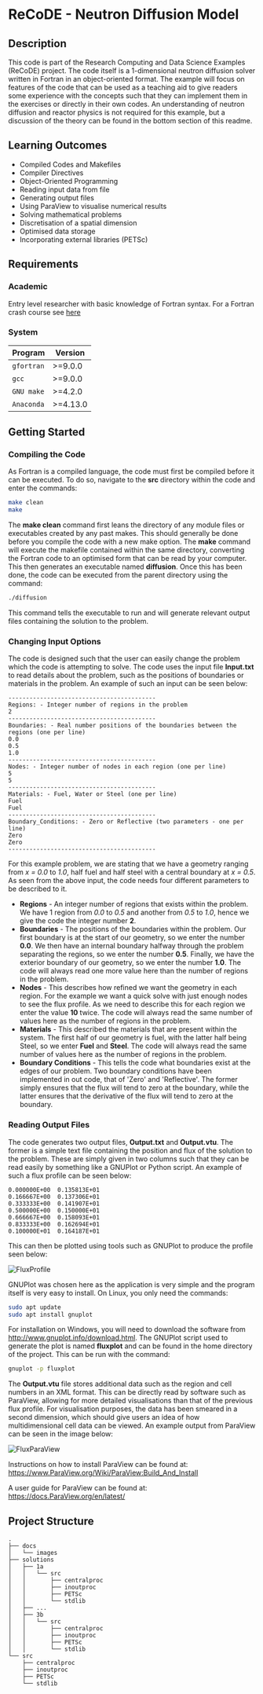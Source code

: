 # ReCoDE - Neutron Diffusion Model

## Description

This code is part of the Research Computing and Data Science Examples (ReCoDE) project. The code itself is a 1-dimensional neutron diffusion solver written in Fortran in an object-oriented format. The example will focus on features of the code that can be used as a teaching aid to give readers some experience with the concepts such that they can implement them in the exercises or directly in their own codes. An understanding of neutron diffusion and reactor physics is not required for this example, but a discussion of the theory can be found in the bottom section of this readme.

## Learning Outcomes

- Compiled Codes and Makefiles
- Compiler Directives
- Object-Oriented Programming
- Reading input data from file
- Generating output files
- Using ParaView to visualise numerical results
- Solving mathematical problems
- Discretisation of a spatial dimension
- Optimised data storage
- Incorporating external libraries (PETSc)

## Requirements

### Academic

Entry level researcher with basic knowledge of Fortran syntax.
For a Fortran crash course see [here](https://www.tutorialspoint.com/fortran/fortran_basic_syntax.htm)

### System

| Program    | Version  |
| ---------- | -------- |
| `gfortran` | >=9.0.0  |
| `gcc`      | >=9.0.0  |
| `GNU make` | >=4.2.0  |
| `Anaconda` | >=4.13.0 |

<!-- Anaconda: cmake and fpm -->

## Getting Started

### Compiling the Code

As Fortran is a compiled language, the code must first be compiled before it can be executed. To do so, navigate to the **src** directory within the code and enter the commands:

```bash
make clean
make
```

The **make clean** command first leans the directory of any module files or executables created by any past makes. This should generally be done before you compile the code with a new make option. The **make** command will execute the makefile contained within the same directory, converting the Fortran code to an optimised form that can be read by your computer. This then generates an executable named **diffusion**. Once this has been done, the code can be executed from the parent directory using the command:

```bash
./diffusion
```

This command tells the executable to run and will generate relevant output files containing the solution to the problem.

### Changing Input Options

The code is designed such that the user can easily change the problem which the code is attempting to solve. The code uses the input file **Input.txt** to read details about the problem, such as the positions of boundaries or materials in the problem. An example of such an input can be seen below:

```log
------------------------------------------
Regions: - Integer number of regions in the problem
2
------------------------------------------
Boundaries: - Real number positions of the boundaries between the regions (one per line)
0.0
0.5
1.0
------------------------------------------
Nodes: - Integer number of nodes in each region (one per line)
5
5
------------------------------------------
Materials: - Fuel, Water or Steel (one per line)
Fuel
Fuel
------------------------------------------
Boundary_Conditions: - Zero or Reflective (two parameters - one per line)
Zero
Zero
------------------------------------------
```

For this example problem, we are stating that we have a geometry ranging from _x = 0.0_ to _1.0_, half fuel and half steel with a central boundary at _x = 0.5_. As seen from the above input, the code needs four different parameters to be described to it.

- **Regions** - An integer number of regions that exists within the problem. We have 1 region from _0.0_ to _0.5_ and another from _0.5_ to _1.0_, hence we give the code the integer number **2**.
- **Boundaries** - The positions of the boundaries within the problem. Our first boundary is at the start of our geometry, so we enter the number **0.0**. We then have an internal boundary halfway through the problem separating the regions, so we enter the number **0.5**. Finally, we have the exterior boundary of our geometry, so we enter the number **1.0**. The code will always read one more value here than the number of regions in the problem.
- **Nodes** - This describes how refined we want the geometry in each region. For the example we want a quick solve with just enough nodes to see the flux profile. As we need to describe this for each region we enter the value **10** twice. The code will always read the same number of values here as the number of regions in the problem.
- **Materials** - This described the materials that are present within the system. The first half of our geometry is fuel, with the latter half being Steel, so we enter **Fuel** and **Steel**. The code will always read the same number of values here as the number of regions in the problem.
- **Boundary Conditions** - This tells the code what boundaries exist at the edges of our problem. Two boundary conditions have been implemented in out code, that of 'Zero' and 'Reflective'. The former simply ensures that the flux will tend to zero at the boundary, while the latter ensures that the derivative of the flux will tend to zero at the boundary.

### Reading Output Files

The code generates two output files, **Output.txt** and **Output.vtu**. The former is a simple text file containing the position and flux of the solution to the problem. These are simply given in two columns such that they can be read easily by something like a GNUPlot or Python script. An example of such a flux profile can be seen below:

```log
0.000000E+00  0.135813E+01
0.166667E+00  0.137306E+01
0.333333E+00  0.141907E+01
0.500000E+00  0.150000E+01
0.666667E+00  0.158093E+01
0.833333E+00  0.162694E+01
0.100000E+01  0.164187E+01
```

This can then be plotted using tools such as GNUPlot to produce the profile seen below:

![FluxProfile](docs/images/FluxProfile.png)

GNUPlot was chosen here as the application is very simple and the program itself is very easy to install. On Linux, you only need the commands:

```bash
sudo apt update
sudo apt install gnuplot
```

For installation on Windows, you will need to download the software from http://www.gnuplot.info/download.html. The GNUPlot script used to generate the plot is named **fluxplot** and can be found in the home directory of the project. This can be run with the command:

```bash
gnuplot -p fluxplot
```

The **Output.vtu** file stores additional data such as the region and cell numbers in an XML format. This can be directly read by software such as ParaView, allowing for more detailed visualisations than that of the previous flux profile. For visualisation purposes, the data has been smeared in a second dimension, which should give users an idea of how multidimensional cell data can be viewed. An example output from ParaView can be seen in the image below:

![FluxParaView](docs/images/FluxParaview.png)

Instructions on how to install ParaView can be found at:
<https://www.ParaView.org/Wiki/ParaView:Build_And_Install>

A user guide for ParaView can be found at: https://docs.ParaView.org/en/latest/

<!-- TODO: update once renamed -->

## Project Structure

```tree
.
├── docs
│   └── images
├── solutions
│   ├── 1a
│   │   └── src
│   │       ├── centralproc
│   │       ├── inoutproc
│   │       ├── PETSc
│   │       └── stdlib
│   ├── ...
│   ├── 3b
│   │   └── src
│   │       ├── centralproc
│   │       ├── inoutproc
│   │       ├── PETSc
│   │       └── stdlib
└── src
    ├── centralproc
    ├── inoutproc
    ├── PETSc
    └── stdlib
```
